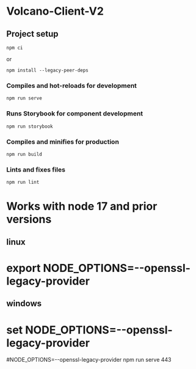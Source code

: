 # Volcano-Client-V2

## Project setup
```
npm ci
```
or
```
npm install --legacy-peer-deps
```

### Compiles and hot-reloads for development
```
npm run serve
```

### Runs Storybook for component development
```
npm run storybook
```

### Compiles and minifies for production
```
npm run build
```

### Lints and fixes files
```
npm run lint
```


####
# Works with node 17 and prior versions
####
## linux
# export NODE_OPTIONS=--openssl-legacy-provider
## windows
# set NODE_OPTIONS=--openssl-legacy-provider

#NODE_OPTIONS=--openssl-legacy-provider npm run serve 443